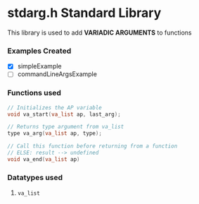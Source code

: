 # stdarg.h Standard Library

This library is used to add **VARIADIC ARGUMENTS** to functions

### Examples Created

- [x] simpleExample
- [ ] commandLineArgsExample

### Functions used

```c
// Initializes the AP variable
void va_start(va_list ap, last_arg);

// Returns type argument from va_list
type va_arg(va_list ap, type);

// Call this function before returning from a function
// ELSE: result --> undefined
void va_end(va_list ap)
```

### Datatypes used

1. `va_list`
